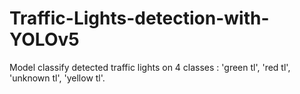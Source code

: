 # Traffic-Lights-detection-with-YOLOv5
Model classify detected traffic lights on 4 classes : 'green tl', 'red tl', 'unknown tl', 'yellow tl'.  
